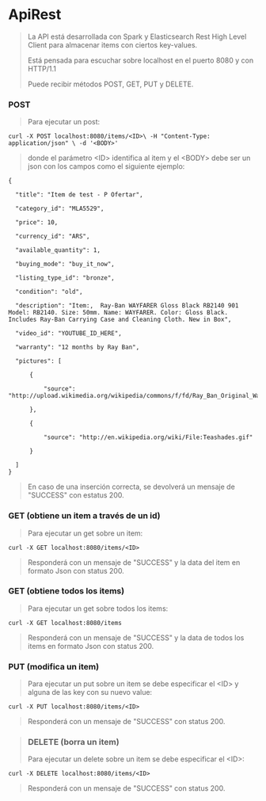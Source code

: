 # ApiRest

>La API está desarrollada con Spark y Elasticsearch Rest High Level Client para almacenar items con ciertos key-values. 
>
>Está pensada para escuchar sobre localhost en el puerto 8080 y con HTTP/1.1
>
>Puede recibir métodos POST, GET, PUT y DELETE.
>

### POST
>Para ejecutar un post: 

`curl -X POST localhost:8080/items/<ID>\
-H "Content-Type: application/json" \
-d '<BODY>'`
>
>donde el parámetro \<ID\> identifica al item y el \<BODY\> debe ser un json con los campos como el siguiente ejemplo:
>
    {

      "title": "Item de test - P Ofertar",

      "category_id": "MLA5529",

      "price": 10,

      "currency_id": "ARS",

      "available_quantity": 1,

      "buying_mode": "buy_it_now",

      "listing_type_id": "bronze",

      "condition": "old",

      "description": "Item:,  Ray-Ban WAYFARER Gloss Black RB2140 901  Model: RB2140. Size: 50mm. Name: WAYFARER. Color: Gloss Black. Includes Ray-Ban Carrying Case and Cleaning Cloth. New in Box",

      "video_id": "YOUTUBE_ID_HERE",

      "warranty": "12 months by Ray Ban",

      "pictures": [

          {

              "source": "http://upload.wikimedia.org/wikipedia/commons/f/fd/Ray_Ban_Original_Wayfarer.jpg"

          },

          {

              "source": "http://en.wikipedia.org/wiki/File:Teashades.gif"

          }

      ]
    }

>
>En caso de una inserción correcta, se devolverá un mensaje de "SUCCESS" con estatus 200.
>
  
### GET (obtiene un item a través de un id)
>Para ejecutar un get sobre un item: 

  `curl -X GET localhost:8080/items/<ID>`

>Responderá con un mensaje de "SUCCESS" y la data del item en formato Json con status 200.

  
### GET (obtiene todos los items)
>Para ejecutar un get sobre todos los items: 

  `curl -X GET localhost:8080/items`

>Responderá con un mensaje de "SUCCESS" y la data de todos los items en formato Json con status 200.

>
### PUT (modifica un item)
>Para ejecutar un put sobre un item se debe especificar el \<ID\> y alguna de las key con su nuevo value: 

  `curl -X PUT localhost:8080/items/<ID>`

>Responderá con un mensaje de "SUCCESS" con status 200.

>### DELETE (borra un item)
>Para ejecutar un delete sobre un item se debe especificar el \<ID\>: 

  `curl -X DELETE localhost:8080/items/<ID>`

>Responderá con un mensaje de "SUCCESS" con status 200.

>
